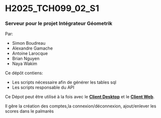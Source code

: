 ﻿# H2025_TCH099_02_S1
### Serveur pour le projet Intégrateur Géometrik

Par:
* Simon Boudreau
* Alexandre Gamache
* Antoine Larocque
* Brian Nguyen
* Naya Wakim

Ce dépôt contiens:
* Les scripts nécessaire afin de générer les tables sql
* Les scripts responsable du API

Ce Dépot peut être utilisé à la fois avec le  **[Client Desktop](https://github.com/LeGhosdragon/H2025_TCH099_02_C2)** et le **[Client Web](https://github.com/LeGhosdragon/Geometrik)**. 

Il gêre la création des comptes,la connexion/déconnexion, ajout/enlever les scores dans le palmarès 
